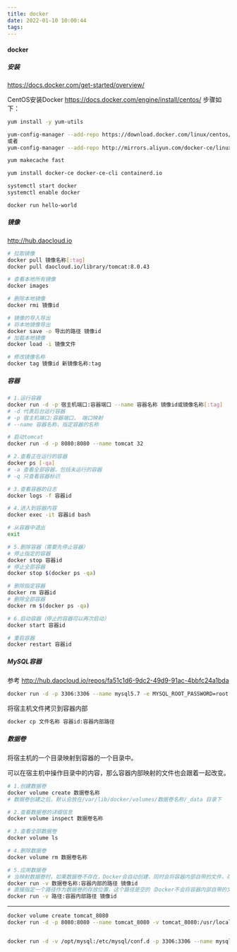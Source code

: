 ```yaml
---
title: docker
date: 2022-01-10 10:00:44
tags:
---
```


#### docker

##### 安装

https://docs.docker.com/get-started/overview/

CentOS安装Docker
https://docs.docker.com/engine/install/centos/
步骤如下：
```sh
yum install -y yum-utils

yum-config-manager --add-repo https://download.docker.com/linux/centos/docker-ce.repo
或者
yum-config-manager --add-repo http://mirrors.aliyun.com/docker-ce/linux/centos/docker-ce.repo

yum makecache fast

yum install docker-ce docker-ce-cli containerd.io

systemctl start docker
systemctl enable docker

docker run hello-world
```

##### 镜像

http://hub.daocloud.io

```sh
# 拉取镜像
docker pull 镜像名称[:tag]
docker pull daocloud.io/library/tomcat:8.0.43

# 查看本地所有镜像
docker images

# 删除本地镜像
docker rmi 镜像id

# 镜像的导入导出
# 将本地镜像导出
docker save -o 导出的路径 镜像id
# 加载本地镜像
docker load -i 镜像文件

# 修改镜像名称
docker tag 镜像id 新镜像名称:tag
```



##### 容器

```sh
# 1.运行容器
docker run -d -p 宿主机端口:容器端口 --name 容器名称 镜像id或镜像名称[:tag]
# -d 代表后台运行容器
# -p 宿主机端口:容器端口， 端口映射
# --name 容器名称，指定容器的名称

# 启动tomcat
docker run -d -p 8080:8080 --name tomcat 32

# 2.查看正在运行的容器
docker ps [-qa]
# -a 查看全部容器，包括未运行的容器
# -q 只查看容器标识

# 3.查看容器的日志
docker logs -f 容器id

# 4.进入到容器内容
docker exec -it 容器id bash

# 从容器中退出 
exit

# 5.删除容器（需要先停止容器）
# 停止指定的容器
docker stop 容器id
# 停止全部容器
docker stop $(docker ps -qa)

# 删除指定容器
docker rm 容器id
# 删除全部容器
docker rm $(docker ps -qa)

# 6.启动容器（停止的容器可以再次启动）
docker start 容器id

# 重启容器
docker restart 容器id
```



##### MySQL容器

参考 http://hub.daocloud.io/repos/fa51c1d6-9dc2-49d9-91ac-4bbfc24a1bda

```sh
docker run -d -p 3306:3306 --name mysql5.7 -e MYSQL_ROOT_PASSWORD=root daocloud.io/library/mysql:5.7.7
```



将宿主机文件拷贝到容器内部

```sh
docker cp 文件名称 容器id:容器内部路径
```



##### 数据卷

将宿主机的一个目录映射到容器的一个目录中。

可以在宿主机中操作目录中的内容，那么容器内部映射的文件也会跟着一起改变。

```sh
# 1.创建数据卷
docker volume create 数据卷名称
# 数据卷创建之后，默认会放在/var/lib/docker/volumes/数据卷名称/_data 目录下

# 2.查看数据卷的详细信息
docker volume inspect 数据卷名称

# 3.查看全部数据卷
docker volume ls

# 4.删除数据卷
docker volume rm 数据卷名称

# 5.应用数据卷
# 当映射数据卷时，如果数据卷不存在，Docker会自动创建，同时会将容器内部自带的文件，存储在默认的存放路径中。
docker run -v 数据卷名称:容器内部的路径 镜像id
# 直接指定一个路径作为数据卷的存放位置，这个路径是空的（Docker不会将容器内部自带的文件存放在指定的路径）。
docker run -v 路径:容器内部路径 镜像id
```

-------

```sh
docker volume create tomcat_8080
docker run -d -p 8080:8080 --name tomcat_8080 -v tomcat_8080:/usr/local/tomcat/webapps 32860fee1ef4


docker run -d -v /opt/mysql:/etc/mysql/conf.d -p 3306:3306 --name mysql5.7  -e MYSQL_ROOT_PASSWORD=root daocloud.io/library/mysql:5.7.7
```

